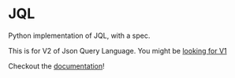 # JQL
Python implementation of JQL, with a spec. 

This is for V2 of Json Query Language. You might be [looking for V1](https://github.com/CanopyTax/Json-Query-Language)

Checkout the [documentation](wiki)!
